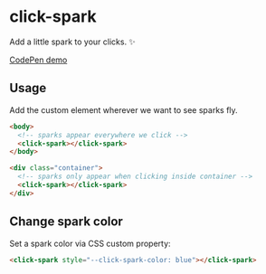 # click-spark

Add a little spark to your clicks. ✨

<a href="https://codepen.io/hexagoncircle/full/bGZdWyw">CodePen demo</a>

## Usage

Add the custom element wherever we want to see sparks fly.

```html
<body>
  <!-- sparks appear everywhere we click -->
  <click-spark></click-spark>
</body>

<div class="container">
  <!-- sparks only appear when clicking inside container -->
  <click-spark></click-spark>
</div>
```

## Change spark color

Set a spark color via CSS custom property:

```html
<click-spark style="--click-spark-color: blue"></click-spark>
```
